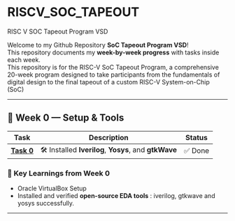 # RISCV_SOC_TAPEOUT
RISC V SOC Tapeout Program VSD

</div>


Welcome to my Github Repository **SoC Tapeout Program VSD**!  
This repository documents my **week-by-week progress** with tasks inside each week.  
This repository is for the RISC-V SoC Tapeout Program, a comprehensive 20-week program designed to take participants from the fundamentals of digital design to the final tapeout of a custom RISC-V System-on-Chip (SoC)


---

## 📅 Week 0 — Setup & Tools

| Task | Description | Status |
|------|-------------|---------|
| [**Task 0**](https://github.com/saraagalgaonkar-vlsi/RISCV_SOC_TAPEOUT/blob/main/WEEK0/Screenshots/README.md) | 🛠️ Installed **Iverilog**, **Yosys**, and **gtkWave** | ✅ Done |



### 🌟 Key Learnings from Week 0
- Oracle VirtualBox Setup
- Installed and verified **open-source EDA tools** : iverilog, gtkwave and yosys successfully.  
  








---
